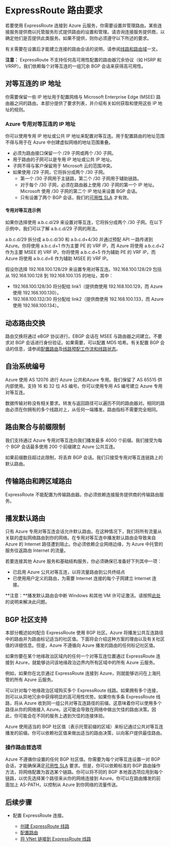 <properties
   pageTitle="ExpressRoute 路由要求 | Azure"
   description="本页提供有关为 ExpressRoute 线路配置和管理路由的详细要求。"
   documentationCenter="na"
   services="expressroute"
   authors="cherylmc"
   manager="carolz"
   editor=""/>
<tags
   ms.service="expressroute"
   ms.date="10/06/2015"
   wacn.date="02/26/2016"/>


# ExpressRoute 路由要求  

若要使用 ExpressRoute 连接到 Azure 云服务，你需要设置并管理路由。某些连接服务提供商以托管服务形式提供路由的设置和管理。请咨询连接服务提供商，以确定他们是否提供此类服务。如果不提供，则你必须遵守以下所述的要求。

有关需要在设置后才能建立连接的路由会话的说明，请参阅[线路和路由域](/documentation/articles/expressroute-circuit-peerings)一文。

**注意：** ExpressRoute 不支持任何高可用性配置的路由器冗余协议（如 HSRP 和 VRRP）。我们依赖每个对等互连的一组冗余 BGP 会话来获得高可用性。

## 对等互连的 IP 地址

你需要保留一些 IP 地址用于配置网络与 Microsoft Enterprise Edge (MSEE) 路由器之间的路由。本部分提供了要求列表，并介绍有关如何获取和使用这些 IP 地址的规则。

### Azure 专用对等互连的 IP 地址

你可以使用专用 IP 地址或公共 IP 地址来配置对等互连。用于配置路由的地址范围不得与用于在 Azure 中创建虚拟网络的地址范围重叠。

 - 必须为路由接口保留一个 /29 子网或两个 /30 子网。
 - 用于路由的子网可以是专用 IP 地址或公共 IP 地址。
 - 子网不得与客户保留用于 Microsoft 云的范围冲突。
 - 如果使用 /29 子网，它将拆分成两个 /30 子网。 
	 - 第一个 /30 子网用于主链路，第二个 /30 子网用于辅助链路。
	 - 对于每个 /30 子网，必须在路由器上使用 /30 子网的第一个 IP 地址。Microsoft 使用 /30 子网的第二个 IP 地址来设置 BGP 会话。
	 - 只有设置了两个 BGP 会话，我们的[可用性 SLA](http://azure.microsoft.com/support/legal/sla/) 才有效。  

#### 专用对等互连示例

如果你选择使用 a.b.c.d/29 来设置对等互连，它将拆分成两个 /30 子网。在以下示例中，我们可以了解 a.b.c.d/29 子网的用法。

a.b.c.d/29 拆分成 a.b.c.d/30 和 a.b.c.d+4/30 并通过预配 API 一路传递到 Azure。你将使用 a.b.c.d+1 作为主要 PE 的 VRF IP，而 Azure 将使用 a.b.c.d+2 作为主要 MSEE 的 VRF IP。你将使用 a.b.c.d+5 作为辅助 PE 的 VRF IP，而 Azure 将使用 a.b.c.d+6 作为辅助 MSEE 的 VRF IP。

假设你选择 192.168.100.128/29 来设置专用对等互连。192.168.100.128/29 包括从 192.168.100.128 到 192.168.100.135 的地址，其中：

- 192\.168.100.128/30 将分配给 link1（提供商使用 192.168.100.129，而 Azure 使用 192.168.100.130）。
- 192\.168.100.132/30 将分配给 link2（提供商使用 192.168.100.133，而 Azure 使用 192.168.100.134）。

## 动态路由交换

路由交换将通过 eBGP 协议进行。EBGP 会话在 MSEE 与路由器之间建立。不要求对 BGP 会话进行身份验证。如果需要，可以配置 MD5 哈希。有关配置 BGP 会话的信息，请参阅[配置路由](/documentation/articles/expressroute-howto-routing-classic)及[线路预配工作流和线路状态](/documentation/articles/expressroute-workflows)。

## 自治系统编号

Azure 使用 AS 12076 进行 Azure 公共和Azure 专用。我们保留了 AS 65515 供内部使用。支持 16 和 32 位 AS 编号。你可以使用专用 AS 编号建立 Azure 专用对等互连。

数据传输对称没有相关要求。转发与返回路径可以遍历不同的路由器对。相同的路由必须在你拥有的多个线路对上，从任何一端播发。路由指标不需要完全相同。

## 路由聚合与前缀限制

我们支持通过 Azure 专用对等互连向我们播发最多 4000 个前缀。我们接受为每个 BGP 会话最多使用 200 个前缀建立 Azure 公共互连。

如果前缀数目超过此限制，将丢弃 BGP 会话。我们只接受专用对等互连链路上的默认路由。

## 传输路由和跨区域路由

ExpressRoute 不能配置为传输路由器。你必须依赖连接服务提供商的传输路由服务。

## 播发默认路由

只有 Azure 专用对等互连会话允许默认路由。在这种情况下，我们将所有流量从关联的虚拟网络路由到你的网络。在专用对等互连中播发默认路由会导致来自 Azure 的 Internet 路径遭到阻止。你必须依赖企业网络边缘，为 Azure 中托管的服务往返路由 Internet 的流量。

 若要连接其他 Azure 服务和基础结构服务，你必须确保已准备好下列其中一项：

 - 已启用 Azure 公共对等互连，以将流量路由到公共终结点
 - 已使用用户定义的路由，为需要 Internet 连接的每个子网建立 Internet 连接。

**注意：**播发默认路由会中断 Windows 和其他 VM 许可证激活。请按照[此处](http://blogs.msdn.com/b/mast/archive/2015/05/20/use-azure-custom-routes-to-enable-kms-activation-with-forced-tunneling.aspx)的说明来解决此问题。

## BGP 社区支持

本部分概述如何配合 ExpressRoute 使用 BGP 社区。Azure 将播发公共互连路径中的路由并为路由标记适当的社区值。下面将会介绍这种方案的理由以及有关社区值的详细信息。但是，Azure 不遵循向 Azure 播发的路由的任何标记社区值。

如果你要在某个地缘政治区域内的任何一个对等互连位置通过 ExpressRoute 连接到 Azure，就能够访问该地缘政治边界内所有区域中的所有 Azure 云服务。

例如，如果你在北京通过 ExpressRoute 连接到 Azure，则就能够访问在上海托管的所有 Azure 云服务。

可以针对每个地缘政治区域购买多个 ExpressRoute 线路。如果拥有多个连接，则可以从异地冗余中获得明显的高可用性优势。如果你有多条 ExpressRoute 线路，将从 Azure 收到同一组公共对等互连路径的前缀。这意味着你可以使用多个路径从你的网络接入 Azure。这可能会导致在网络中做出欠佳的路由决策。因此，你可能会在不同的服务上遇到欠佳的连接体验。

Azure 使用适当的 BGP 社区值（表示托管前缀的区域）来标记通过公共对等互连播发的前缀。你可以依赖社区值来做出适当的路由决策，以向客户提供最佳路由。

### 操作路由首选项

Azure 不遵循你设置的任何 BGP 社区值。你需要为每个对等互连设置一对 BGP 会话，才能确保满足[可用性 SLA](/support/legal/sla/) 要求。但是，你可以依赖标准的 BGP 路由操作方法，将网络配置为首选某个链路。你可以将不同的 BGP 本地首选项应用到每个链路，以优先选择某个路径来从你的网络连接到 Azure。你可以在路由播发的前面加上 AS-PATH，以控制从 Azure 到你网络的流量传送。

## 后续步骤

- 配置 ExpressRoute 连接。

	- [创建 ExpressRoute 线路](/documentation/articles/expressroute-howto-circuit-classic)
	- [配置路由](/documentation/articles/expressroute-howto-routing-classic)
	- [将 VNet 链接到 ExpressRoute 线路](/documentation/articles/expressroute-howto-linkvnet-classic)

<!---HONumber=Mooncake_0104_2016-->